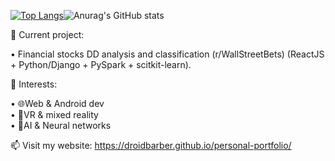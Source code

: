 [![Top Langs](https://github-readme-stats.vercel.app/api/top-langs/?username=DroidBarber&layout=compact)](https://github.com/anuraghazra/github-readme-stats)![Anurag's GitHub stats](https://github-readme-stats.vercel.app/api?username=DroidBarber&show_icons=true&theme=tokyonight )






🔭 Current project:

 • Financial stocks DD analysis and classification (r/WallStreetBets) (ReactJS + Python/Django + PySpark + scitkit-learn).
 
 🌱 Interests:
 
 • 🌐Web & Android dev <br>
 • 🥽VR & mixed reality <br>
 • 🧠AI & Neural networks <br>
 
 📫 Visit my website: https://droidbarber.github.io/personal-portfolio/

<!--
**DroidBarber/DroidBarber** is a ✨ _special_ ✨ repository because its `README.md` (this file) appears on your GitHub profile.

Here are some ideas to get you started:

- 🔭 I’m currently working on ...
- 🌱 I’m currently learning ...
- 👯 I’m looking to collaborate on ...
- 🤔 I’m looking for help with ...
- 💬 Ask me about ...
- 📫 How to reach me: ...
- 😄 Pronouns: ...
- ⚡ Fun fact: ...
-->
